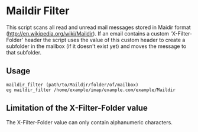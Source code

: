 # Maildir Filter

This script scans all read and unread mail messages stored in Maidir format (http://en.wikipedia.org/wiki/Maildir).
If an email contains a custom 'X-Filter-Folder' header the script uses the value of this custom header to create
a subfolder in the mailbox (if it doesn't exist yet) and moves the message to that subfolder.

## Usage

	maildir_filter (path/to/Maildir/folder/of/mailbox)
	eg maildir_filter /home/example/imap/example.com/example/Maildir

## Limitation of the X-Filter-Folder value

The X-Filter-Folder value can only contain alphanumeric characters.